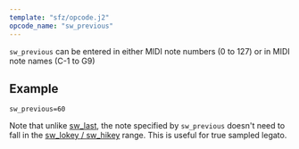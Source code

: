 ```yaml
---
template: "sfz/opcode.j2"
opcode_name: "sw_previous"
---
```

`sw_previous` can be entered in either MIDI note numbers (0 to 127) or
in MIDI note names (C-1 to G9)

## Example

```sfz
sw_previous=60
```

Note that unlike [sw_last], the note specified by `sw_previous` doesn't need
to fall in the [sw_lokey / sw_hikey] range.
This is useful for true sampled legato.


[sw_last]:             sw_last.md
[sw_lokey / sw_hikey]: sw_lokey.md
